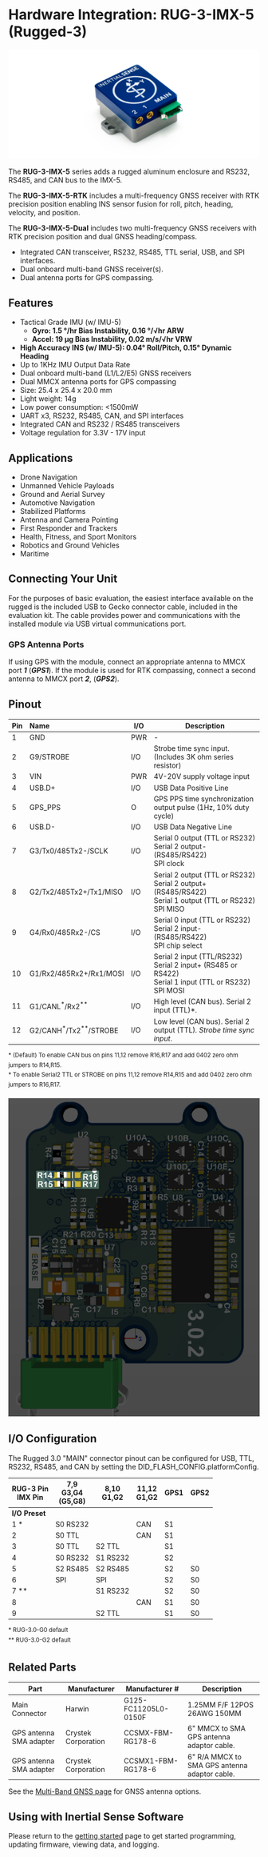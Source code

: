 # Hardware Integration: RUG-3-IMX-5 (Rugged-3)

<center>

![uINS_rugged_thumb](../images/RUG-3.0-G2.png)

</center>

The **RUG-3-IMX-5** series adds a rugged aluminum enclosure and RS232, RS485, and CAN bus to the IMX-5. 

The **RUG-3-IMX-5-RTK** includes a multi-frequency GNSS receiver with RTK precision position enabling INS sensor fusion for roll, pitch, heading, velocity, and position. 

The **RUG-3-IMX-5-Dual** includes two multi-frequency GNSS receivers with RTK precision position and dual GNSS heading/compass. 

- Integrated CAN transceiver, RS232, RS485, TTL serial, USB, and SPI interfaces.
- Dual onboard multi-band GNSS receiver(s).
- Dual antenna ports for GPS compassing.

## Features

- Tactical Grade IMU (w/ IMU-5)
  - **Gyro: 1.5 °/hr Bias Instability, 0.16 °/√hr ARW**
  - **Accel: 19 µg Bias Instability, 0.02 m/s/√hr VRW**
- **High Accuracy INS (w/ IMU-5): 0.04° Roll/Pitch, 0.15° Dynamic Heading**
- Up to 1KHz IMU Output Data Rate
- Dual onboard multi-band (L1/L2/E5) GNSS receivers
- Dual MMCX antenna ports for GPS compassing
- Size: 25.4 x 25.4 x 20.0 mm
- Light weight: 14g
- Low power consumption: <1500mW
- UART x3, RS232, RS485, CAN, and SPI interfaces
- Integrated CAN and RS232 / RS485 transceivers
- Voltage regulation for 3.3V - 17V input

## Applications

- Drone Navigation
- Unmanned Vehicle Payloads
- Ground and Aerial Survey
- Automotive Navigation
- Stabilized Platforms
- Antenna and Camera Pointing
- First Responder and Trackers
- Health, Fitness, and Sport Monitors
- Robotics and Ground Vehicles
- Maritime

## Connecting Your Unit

For the purposes of basic evaluation, the easiest interface available on the rugged is the included USB to Gecko connector cable, included in the evaluation kit. The cable provides power and communications with the installed module via USB virtual communications port.

### GPS Antenna Ports

If using GPS with the module, connect an appropriate antenna to MMCX port ***1*** (***GPS1***).  If the module is used for RTK compassing, connect a second antenna to MMCX port ***2***, (***GPS2***).  

## Pinout

| Pin  | Name                                        | I/O  | Description                                                  |
| ---- | :------------------------------------------ | ---- | ------------------------------------------------------------ |
| 1    | GND                                         | PWR  | -                                                            |
| 2    | G9/STROBE                                   | I/O  | Strobe time sync input.  (Includes 3K ohm series resistor)   |
| 3    | VIN                                         | PWR  | 4V-20V supply voltage input                                  |
| 4    | USB.D+                                      | I/O  | USB Data Positive Line                                       |
| 5    | GPS_PPS                                     | O    | GPS PPS time synchronization output pulse (1Hz, 10% duty cycle) |
| 6    | USB.D-                                      | I/O  | USB Data Negative Line                                       |
| 7    | G3/Tx0/485Tx2-/SCLK                         | I/O  | Serial 0 output (TTL or RS232)<br/>Serial 2 output- (RS485/RS422)<br/>SPI clock |
| 8    | G2/Tx2/485Tx2+/Tx1/MISO                     | I/O  | Serial 2 output (TTL or RS232)<br/>Serial 2 output+ (RS485/RS422)<br/>Serial 1 output (TTL or RS232)<br/>SPI MISO |
| 9    | G4/Rx0/485Rx2-/CS                           | I/O  | Serial 0 input (TTL or RS232)<br/>Serial 2 input- (RS485/RS422)<br/>SPI chip select |
| 10   | G1/Rx2/485Rx2+/Rx1/MOSI                     | I/O  | Serial 2 input (TTL/RS232)<br/>Serial 2 input+ (RS485 or RS422)<br/>Serial 1 input (TTL or RS232)<br/>SPI MOSI |
| 11   | G1/CANL<sup>*</sup>/Rx2<sup>**</sup>        | I/O  | High level (CAN bus). Serial 2 input (TTL)*.                 |
| 12   | G2/CANH<sup>*</sup>/Tx2<sup>**</sup>/STROBE | I/O  | Low level (CAN bus). Serial 2 output (TTL)*. Strobe time sync input*. |

<sup>* (Default) To enable CAN bus on pins 11,12 remove R16,R17 and add 0402 zero ohm jumpers to R14,R15.<br/>* To enable Serial2 TTL or STROBE on pins 11,12 remove R14,R15 and add 0402 zero ohm jumpers to R16,R17.</sup>

![Rugged-3 Pin 11,12 SMT Jumpers](images/rug3_can_ser2_jumpers.png)

## I/O Configuration

The Rugged 3.0 "MAIN" connector pinout can be configured for USB, TTL, RS232, RS485, and CAN by setting the DID_FLASH_CONFIG.platformConfig.

| RUG-3 Pin<br/>IMX Pin | 7,9<br/>G3,G4<br/>(G5,G8) | 8,10<br/>G1,G2 | 11,12<br/>G1,G2 | GPS1 | GPS2 |
| --------------------- | ------------------------- | -------------- | --------------- | ---- | ---- |
| **I/O Preset**        |                           |                |                 |      |      |
| 1 *                   | S0 RS232                  |                | CAN             | S1   |      |
| 2                     | S0 TTL                    |                | CAN             | S1   |      |
| 3                     | S0 TTL                    | S2 TTL         |                 | S1   |      |
| 4                     | S0 RS232                  | S1 RS232       |                 | S2   |      |
| 5                     | S2 RS485                  | S2 RS485       |                 | S2   | S0   |
| 6                     | SPI                       | SPI            |                 | S2   | S0   |
| 7 **                  |                           | S1 RS232       |                 | S2   | S0   |
| 8                     |                           |                | CAN             | S1   | S0   |
| 9                     |                           | S2 TTL         |                 | S1   | S0   |

<sup>\* RUG-3.0-G0 default<br/>\** RUG-3.0-G2 default</sup>

## Related Parts

| Part                    | Manufacturer        | Manufacturer #       | Description                                   |
| ----------------------- | ------------------- | -------------------- | --------------------------------------------- |
| Main Connector          | Harwin              | G125-FC11205L0-0150F | 1.25MM F/F 12POS 26AWG 150MM                  |
| GPS antenna SMA adapter | Crystek Corporation | CCSMX-FBM-RG178-6    | 6" MMCX to SMA GPS antenna adaptor cable.     |
| GPS antenna SMA adapter | Crystek Corporation | CCSMX1-FBM-RG178-6   | 6" R/A MMCX to SMA GPS antenna adaptor cable. |

See the [Multi-Band GNSS page](../../gnss/multi_band_gnss/#multi-band-gnss-components) for GNSS antenna options.

## Using with Inertial Sense Software

Please return to the [getting started](../../getting-started/getting-started.md) page to get started programming, updating firmware, viewing data, and logging. 
